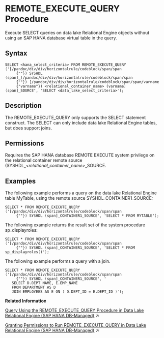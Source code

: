<!-- loio550b14e294624916ad59f4815d8ac248 -->

# REMOTE\_EXECUTE\_QUERY Procedure

Execute SELECT queries on data lake Relational Engine objects without using an SAP HANA database virtual table in the query.



<a name="loio550b14e294624916ad59f4815d8ac248__sql_function_add_workdays_1sql_function_add_workdays_syntax"/>

## Syntax

```
SELECT <hana_select_criteria> FROM REMOTE_EXECUTE_QUERY ('[/pandoc/div/div/horizontalrule/codeblock/span/span
     {""}) SYSHDL (span]_[/pandoc/div/div/horizontalrule/codeblock/span/span
     {""}) [/pandoc/div/div/horizontalrule/codeblock/span/span/varname
     {"varname"}) <relational_container_name> (varname] (span]_SOURCE', 'SELECT <data_lake_select_criteria>');
```



<a name="loio550b14e294624916ad59f4815d8ac248__sql_function_add_workdays_1sql_function_add_workdays_description"/>

## Description

The REMOTE\_EXECUTE\_QUERY only supports the SELECT statement construct. The SELECT can only include data lake Relational Engine tables, but does support joins.



<a name="loio550b14e294624916ad59f4815d8ac248__section_knm_1s2_q5b"/>

## Permissions

Requires the SAP HANA database REMOTE EXECUTE system privilege on the relational container remote source \(SYSHDL\_*<relational\_container\_name\>*\_SOURCE.



<a name="loio550b14e294624916ad59f4815d8ac248__sql_function_add_workdays_1sql_function_add_workdays_examples"/>

## Examples

The following example performs a query on the data lake Relational Engine table MyTable, using the remote source SYSHDL\_CONTAINER1\_SOURCE:

```
SELECT * FROM REMOTE_EXECUTE_QUERY ('[/pandoc/div/div/horizontalrule/codeblock/span/span
     {""}) SYSHDL (span]_CONTAINER1_SOURCE', 'SELECT * FROM MYTABLE');
```

The following example returns the result set of the system procedure sp\_displayroles:

```
SELECT * FROM REMOTE_EXECUTE_QUERY ('[/pandoc/div/div/horizontalrule/codeblock/span/span
     {""}) SYSHDL (span]_CONTAINER1_SOURCE', 'SELECT * FROM sp_displayroles()');
```

The following example performs a query with a join.

```
SELECT * FROM REMOTE_EXECUTE_QUERY ('[/pandoc/div/div/horizontalrule/codeblock/span/span
     {""}) SYSHDL (span]_CONTAINER1_SOURCE', '
   SELECT D.DEPT_NAME, E.EMP_NAME 
   FROM DEPARTMENT AS D 
   JOIN EMPLOYEES AS E ON ( D.DEPT_ID = E.DEPT_ID )');
```

**Related Information**  


[Query Using the REMOTE_EXECUTE_QUERY Procedure in Data Lake Relational Engine (SAP HANA DB-Managed)](https://help.sap.com/viewer/9220e7fec0fe4503b5c5a6e21d584e63/2023_1_QRC/en-US/4192f252c2af4136aebadbd1a806b139.html "Use the REMOTE_EXECUTE_QUERY procedure to execute SELECT queries on data lake Relational Engine objects without using an SAP HANA database virtual table in the query.") :arrow_upper_right:

[Granting Permissions to Run REMOTE_EXECUTE_QUERY in Data Lake Relational Engine (SAP HANA DB-Managed)](https://help.sap.com/viewer/9220e7fec0fe4503b5c5a6e21d584e63/2023_1_QRC/en-US/1924577fe8494d75894947de47badaa9.html "You need permissions to the relational container source before you can use the REMOTE_EXECUTE_QUERY procedure.") :arrow_upper_right:

